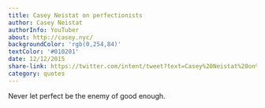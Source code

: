 ```yaml
---
title: Casey Neistat on perfectionists
author: Casey Neistat
authorInfo: YouTuber
about: http://casey.nyc/
backgroundColor: 'rgb(0,254,84)'
textColor: '#010201'
date: 12/12/2015
share-link: https://twitter.com/intent/tweet?text=Casey%20Neistat%20on%20getting%20things%20done%20pic.twitter.com/CCw0uX4zmP
category: quotes
---
```


Never let perfect be the&nbsp;enemy&nbsp;of&nbsp;good&nbsp;enough.